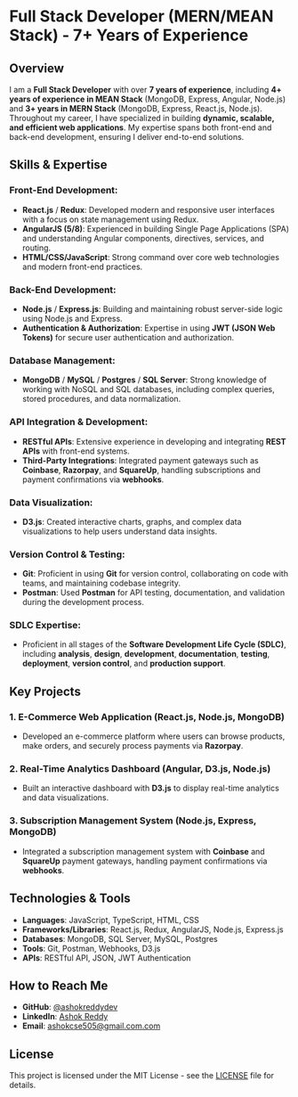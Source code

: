 # Full Stack Developer (MERN/MEAN Stack) - 7+ Years of Experience

## Overview

I am a **Full Stack Developer** with over **7 years of experience**, including **4+ years of experience in MEAN Stack** (MongoDB, Express, Angular, Node.js) and **3+ years in MERN Stack** (MongoDB, Express, React.js, Node.js). Throughout my career, I have specialized in building **dynamic, scalable, and efficient web applications**. My expertise spans both front-end and back-end development, ensuring I deliver end-to-end solutions.

## Skills & Expertise

### Front-End Development:
- **React.js** / **Redux**: Developed modern and responsive user interfaces with a focus on state management using Redux.
- **AngularJS (5/8)**: Experienced in building Single Page Applications (SPA) and understanding Angular components, directives, services, and routing.
- **HTML/CSS/JavaScript**: Strong command over core web technologies and modern front-end practices.

### Back-End Development:
- **Node.js** / **Express.js**: Building and maintaining robust server-side logic using Node.js and Express.
- **Authentication & Authorization**: Expertise in using **JWT (JSON Web Tokens)** for secure user authentication and authorization.
  
### Database Management:
- **MongoDB** / **MySQL** / **Postgres** / **SQL Server**: Strong knowledge of working with NoSQL and SQL databases, including complex queries, stored procedures, and data normalization.

### API Integration & Development:
- **RESTful APIs**: Extensive experience in developing and integrating **REST APIs** with front-end systems.
- **Third-Party Integrations**: Integrated payment gateways such as **Coinbase**, **Razorpay**, and **SquareUp**, handling subscriptions and payment confirmations via **webhooks**.
  
### Data Visualization:
- **D3.js**: Created interactive charts, graphs, and complex data visualizations to help users understand data insights.

### Version Control & Testing:
- **Git**: Proficient in using **Git** for version control, collaborating on code with teams, and maintaining codebase integrity.
- **Postman**: Used **Postman** for API testing, documentation, and validation during the development process.

### SDLC Expertise:
- Proficient in all stages of the **Software Development Life Cycle (SDLC)**, including **analysis**, **design**, **development**, **documentation**, **testing**, **deployment**, **version control**, and **production support**.

## Key Projects

### 1. **E-Commerce Web Application (React.js, Node.js, MongoDB)**
- Developed an e-commerce platform where users can browse products, make orders, and securely process payments via **Razorpay**.
  
### 2. **Real-Time Analytics Dashboard (Angular, D3.js, Node.js)**
- Built an interactive dashboard with **D3.js** to display real-time analytics and data visualizations.

### 3. **Subscription Management System (Node.js, Express, MongoDB)**
- Integrated a subscription management system with **Coinbase** and **SquareUp** payment gateways, handling payment confirmations via **webhooks**.

## Technologies & Tools

- **Languages**: JavaScript, TypeScript, HTML, CSS
- **Frameworks/Libraries**: React.js, Redux, AngularJS, Node.js, Express.js
- **Databases**: MongoDB, SQL Server, MySQL, Postgres
- **Tools**: Git, Postman, Webhooks, D3.js
- **APIs**: RESTful API, JSON, JWT Authentication

## How to Reach Me

- **GitHub**: [@ashokreddydev](https://github.com/ashokreddydev)
- **LinkedIn**: [Ashok Reddy](https://www.linkedin.com/in/ashok-reddy-penamalli-703337b3/)
- **Email**: ashokcse505@gmail.com.com

## License

This project is licensed under the MIT License - see the [LICENSE](LICENSE) file for details.
